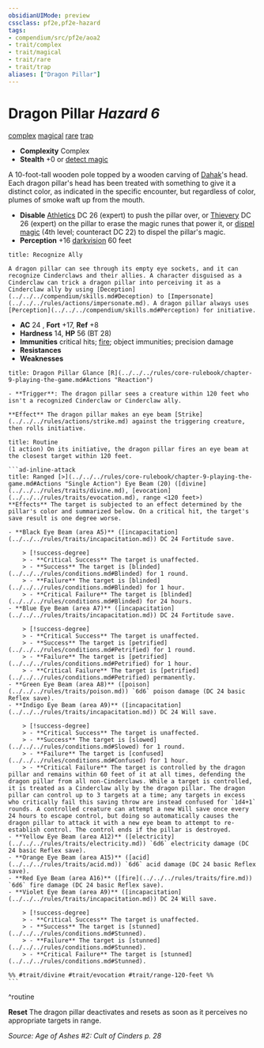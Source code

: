 ```yaml
---
obsidianUIMode: preview
cssclass: pf2e,pf2e-hazard
tags:
- compendium/src/pf2e/aoa2
- trait/complex
- trait/magical
- trait/rare
- trait/trap
aliases: ["Dragon Pillar"]
---
```

# Dragon Pillar *Hazard 6*  
[complex](../../../rules/traits/complex.md)  [magical](../../../rules/traits/magical.md)  [rare](../../../rules/traits/rare.md)  [trap](../../../rules/traits/trap.md)  

- **Complexity** Complex
- **Stealth** +0 or [detect magic](../../spells/detect-magic.md)  

A 10-foot-tall wooden pole topped by a wooden carving of [Dahak](../../setting/deities/dahak-logm.md)'s head. Each dragon pillar's head has been treated with something to give it a distinct color, as indicated in the specific encounter, but regardless of color, plumes of smoke waft up from the mouth.

- **Disable** [Athletics](../../skills.md#Athletics) DC 26 (expert) to push the pillar over, or [Thievery](../../skills.md#Thievery) DC 26 (expert) on the pillar to erase the magic runes that power it, or [dispel magic](../../spells/dispel-magic.md) (4th level; counteract DC 22) to dispel the pillar's magic.  
- **Perception** +16 [darkvision](../../../rules/abilities/darkvision.md) 60 feet  

```ad-embed-ability
title: Recognize Ally

A dragon pillar can see through its empty eye sockets, and it can recognize Cinderclaws and their allies. A character disguised as a Cinderclaw can trick a dragon pillar into perceiving it as a Cinderclaw ally by using [Deception](../../../compendium/skills.md#Deception) to [Impersonate](../../../rules/actions/impersonate.md). A dragon pillar always uses [Perception](../../../compendium/skills.md#Perception) for initiative.
```

- **AC** 24 , **Fort** +17, **Ref** +8
- **Hardness** 14, **HP** 56 (BT 28)
- **Immunities** critical hits; [fire](../../../rules/traits/fire.md); object immunities; precision damage
- **Resistances** 
- **Weaknesses** 
     
```ad-embed-ability
title: Dragon Pillar Glance [R](../../../rules/core-rulebook/chapter-9-playing-the-game.md#Actions "Reaction")

- **Trigger**: The dragon pillar sees a creature within 120 feet who isn't a recognized Cinderclaw or Cinderclaw ally.

**Effect** The dragon pillar makes an eye beam [Strike](../../../rules/actions/strike.md) against the triggering creature, then rolls initiative.
```

````ad-pf2-summary
title: Routine
(1 action) On its initiative, the dragon pillar fires an eye beam at the closest target within 120 feet.

```ad-inline-attack
title: Ranged [>](../../../rules/core-rulebook/chapter-9-playing-the-game.md#Actions "Single Action") Eye Beam (20) ([divine](../../../rules/traits/divine.md), [evocation](../../../rules/traits/evocation.md), range <120 feet>)
**Effects** The target is subjected to an effect determined by the pillar's color and summarized below. On a critical hit, the target's save result is one degree worse.

- **Black Eye Beam (area A5)** ([incapacitation](../../../rules/traits/incapacitation.md)) DC 24 Fortitude save.  
  
    > [!success-degree]   
    > - **Critical Success** The target is unaffected.  
    > - **Success** The target is [blinded](../../../rules/conditions.md#Blinded) for 1 round.  
    > - **Failure** The target is [blinded](../../../rules/conditions.md#Blinded) for 1 hour.  
    > - **Critical Failure** The target is [blinded](../../../rules/conditions.md#Blinded) for 24 hours.
- **Blue Eye Beam (area A7)** ([incapacitation](../../../rules/traits/incapacitation.md)) DC 24 Fortitude save.  
  
    > [!success-degree]   
    > - **Critical Success** The target is unaffected.  
    > - **Success** The target is [petrified](../../../rules/conditions.md#Petrified) for 1 round.  
    > - **Failure** The target is [petrified](../../../rules/conditions.md#Petrified) for 1 hour.  
    > - **Critical Failure** The target is [petrified](../../../rules/conditions.md#Petrified) permanently.
- **Green Eye Beam (area A8)** ([poison](../../../rules/traits/poison.md)) `6d6` poison damage (DC 24 basic Reflex save).
- **Indigo Eye Beam (area A9)** ([incapacitation](../../../rules/traits/incapacitation.md)) DC 24 Will save.  
  
    > [!success-degree]   
    > - **Critical Success** The target is unaffected.  
    > - **Success** The target is [slowed](../../../rules/conditions.md#Slowed) for 1 round.  
    > - **Failure** The target is [confused](../../../rules/conditions.md#Confused) for 1 hour.  
    > - **Critical Failure** The target is controlled by the dragon pillar and remains within 60 feet of it at all times, defending the dragon pillar from all non-Cinderclaws. While a target is controlled, it is treated as a Cinderclaw ally by the dragon pillar. The dragon pillar can control up to 3 targets at a time; any targets in excess who critically fail this saving throw are instead confused for `1d4+1` rounds. A controlled creature can attempt a new Will save once every 24 hours to escape control, but doing so automatically causes the dragon pillar to attack it with a new eye beam to attempt to re-establish control. The control ends if the pillar is destroyed.
- **Yellow Eye Beam (area A12)** ([electricity](../../../rules/traits/electricity.md)) `6d6` electricity damage (DC 24 basic Reflex save).
- **Orange Eye Beam (area A15)** ([acid](../../../rules/traits/acid.md)) `6d6` acid damage (DC 24 basic Reflex save).
- **Red Eye Beam (area A16)** ([fire](../../../rules/traits/fire.md)) `6d6` fire damage (DC 24 basic Reflex save).
- **Violet Eye Beam (area A9)** ([incapacitation](../../../rules/traits/incapacitation.md)) DC 24 Will save.  
  
    > [!success-degree]   
    > - **Critical Success** The target is unaffected.  
    > - **Success** The target is [stunned](../../../rules/conditions.md#Stunned).  
    > - **Failure** The target is [stunned](../../../rules/conditions.md#Stunned).  
    > - **Critical Failure** The target is [stunned](../../../rules/conditions.md#Stunned).

%% #trait/divine #trait/evocation #trait/range-120-feet %%
```
````
^routine

**Reset** The dragon pillar deactivates and resets as soon as it perceives no appropriate targets in range.  

*Source: Age of Ashes #2: Cult of Cinders p. 28*
